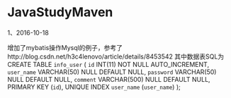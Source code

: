 # JavaStudyMaven
1、2016-10-18 

   增加了mybatis操作Mysql的例子，参考了http://blog.csdn.net/h3c4lenovo/article/details/8453542
   其中数据表SQL为
   CREATE TABLE `info_user` (
	`id` INT(11) NOT NULL AUTO_INCREMENT,
	`user_name` VARCHAR(50) NULL DEFAULT NULL,
	`password` VARCHAR(50) NULL DEFAULT NULL,
	`comment` VARCHAR(500) NULL DEFAULT NULL,
	PRIMARY KEY (`id`),
	UNIQUE INDEX `user_name` (`user_name`)
);
